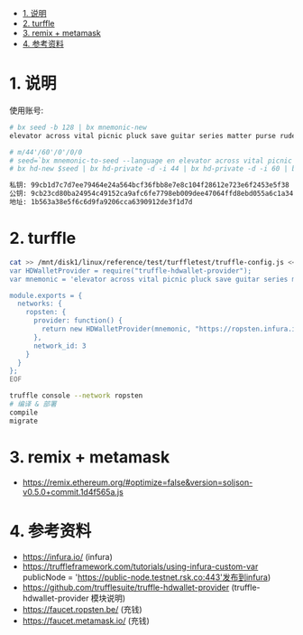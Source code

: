 <!-- TOC -->

- [1. 说明](#1-说明)
- [2. turffle](#2-turffle)
- [3. remix + metamask](#3-remix--metamask)
- [4. 参考资料](#4-参考资料)

<!-- /TOC -->


<a id="markdown-1-说明" name="1-说明"></a>
# 1. 说明


使用账号:

```bash
# bx seed -b 128 | bx mnemonic-new
elevator across vital picnic pluck save guitar series matter purse rude brave

# m/44'/60'/0'/0/0
# seed=`bx mnemonic-to-seed --language en elevator across vital picnic pluck save guitar series matter purse rude brave`
# bx hd-new $seed | bx hd-private -d -i 44 | bx hd-private -d -i 60 | bx hd-private -d -i 0 | bx hd-private -i 0 | bx hd-private -i 0 | bx hd-to-ec

私钥: 99cb1d7c7d7ee79464e24a564bcf36fbb8e7e8c104f28612e723e6f2453e5f38
公钥: 9cb23cd80ba24954c49152ca9afc6fe7798eb009dee47064ffd8ebd055a6c1a3403e60665d61a6455c56fdd37ab5d5f8514865bb2f47a79728f227cafa9e7b82
地址: 1b563a38e5f6c6d9fa9206cca6390912de3f1d7d
```

<a id="markdown-2-turffle" name="2-turffle"></a>
# 2. turffle

```bash
cat >> /mnt/disk1/linux/reference/test/turffletest/truffle-config.js << EOF
var HDWalletProvider = require("truffle-hdwallet-provider");
var mnemonic = 'elevator across vital picnic pluck save guitar series matter purse rude brave'

module.exports = {
  networks: {
    ropsten: {
      provider: function() {
        return new HDWalletProvider(mnemonic, "https://ropsten.infura.io/v3/50a4afb18ee44d649ad9548c1828ca79")
      },
      network_id: 3
    }   
  }
};
EOF

truffle console --network ropsten
# 编译 & 部署
compile
migrate
```

<a id="markdown-3-remix--metamask" name="3-remix--metamask"></a>
# 3. remix + metamask

* https://remix.ethereum.org/#optimize=false&version=soljson-v0.5.0+commit.1d4f565a.js

<a id="markdown-4-参考资料" name="4-参考资料"></a>
# 4. 参考资料

* https://infura.io/ (infura)
* https://truffleframework.com/tutorials/using-infura-custom-var publicNode = 'https://public-node.testnet.rsk.co:443'发布到infura)
* https://github.com/trufflesuite/truffle-hdwallet-provider (truffle-hdwallet-provider 模块说明)
* https://faucet.ropsten.be/ (充钱)
* https://faucet.metamask.io/ (充钱)
